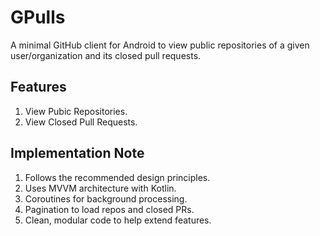 # GPulls
A minimal GitHub client for Android to view public repositories of a given user/organization and its closed pull requests. 

## Features
1. View Pubic Repositories. 
2. View Closed Pull Requests. 

## Implementation Note
1. Follows the recommended design principles. 
2. Uses MVVM architecture with Kotlin. 
3. Coroutines for background processing. 
4. Pagination to load repos and closed PRs. 
5. Clean, modular code to help extend features. 
